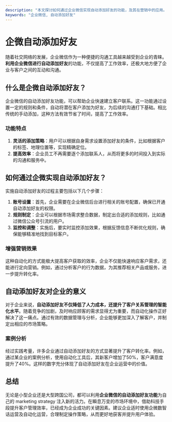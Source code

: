 ```yaml
---
description: "本文探讨如何通过企业微信实现自动添加好友的功能，及其在营销中的应用。"
keywords: "企业微信, 自动添加好友"
---
```

# 企微自动添加好友

随着社交网络的发展，企业微信作为一种便捷的沟通工具越来越受到企业的青睐。**利用企业微信进行自动添加好友**的功能，不仅提高了工作效率，还极大地方便了企业与客户之间的互动和沟通。

## 什么是企微自动添加好友？

企业微信的自动添加好友功能，可以帮助企业快速建立客户联系。这一功能通过设置一定的规则和条件，自动将潜在客户添加为好友，为后续的沟通打下基础。相比传统的手动添加，这种方法有效节省了时间，提高了工作效率。

### 功能特点

1. **灵活的添加策略**：用户可以根据自身需求设置添加好友的条件，比如根据客户的标签、地理位置等，实现精确定位。
2. **提高效率**：企业员工不再需要逐个添加联系人，从而将更多的时间投入到实际的沟通和服务中。

## 如何通过企微实现自动添加好友？

实施自动添加好友的过程主要包括以下几个步骤：

1. **账号设置**：首先，企业需要在企业微信后台进行相关的账号配置，确保已开通自动添加好友的权限。
2. **规则制定**：企业可以根据市场需求整合数据，制定出合适的添加规则，比如通过微信公众号引流的用户。
3. **监控和调整**：实施后，要实时监控添加效果，根据反馈信息不断优化规则，确保能够精准地找到目标客户。

### 增强营销效果

这种自动化的方式能极大提高客户获取的效率，企业不仅能快速响应客户需求，还能进行定向营销。例如，通过分析客户的行为数据，为其推荐相关产品或服务，进一步提升转化率。

## 自动添加好友对企业的意义

对于企业来说，**自动添加好友不仅降低了人力成本，还提升了客户关系管理的智能化水平**。随着竞争的加剧，及时响应顾客的需求显得尤为重要，而自动化操作正好解决了这一痛点。通过有效的数据管理与分析，企业能够更加深入了解客户，并制定出相应的市场策略。

### 案例分析

经过实践考量，许多企业通过自动添加好友的方式显著提升了客户转化率。例如，通过某企业的案例分析，使用自动化工具后，其新客户增加了50%，客户满意度提升了40%。这样的数字充分体现了自动添加好友在企业运营中的价值。

## 总结

无论是小型企业还是大型跨国公司，都可以利用**企业微信的自动添加好友功能**为自己的 marketing strategy 注入新的活力。在瞬息万变的市场环境中，借助科技手段提升客户管理效率，已经成为企业成功的关键因素。建议企业适时使用企微数智话运营及自动化运营，合理制定操作策略，从而更好地获客并提升用户体验。
